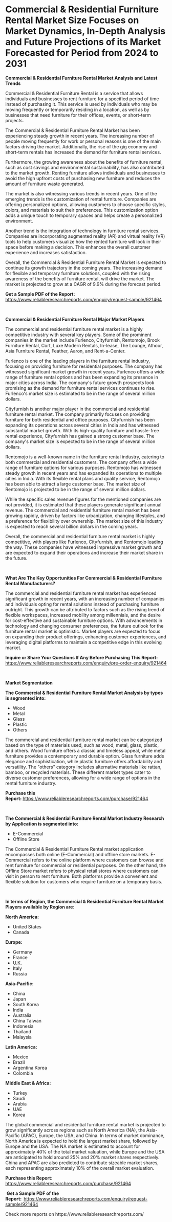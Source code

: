 <p><h1>Commercial & Residential Furniture Rental Market Size Focuses on Market Dynamics, In-Depth Analysis and Future Projections of its Market Forecasted for Period from 2024 to 2031</h1></p><p><strong>Commercial & Residential Furniture Rental Market Analysis and Latest Trends</strong></p>
<p><p>Commercial & Residential Furniture Rental is a service that allows individuals and businesses to rent furniture for a specified period of time instead of purchasing it. This service is used by individuals who may be moving frequently or temporarily residing in a location, as well as by businesses that need furniture for their offices, events, or short-term projects.</p><p>The Commercial & Residential Furniture Rental Market has been experiencing steady growth in recent years. The increasing number of people moving frequently for work or personal reasons is one of the main factors driving the market. Additionally, the rise of the gig economy and short-term rentals has increased the demand for furniture rental services.</p><p>Furthermore, the growing awareness about the benefits of furniture rental, such as cost savings and environmental sustainability, has also contributed to the market growth. Renting furniture allows individuals and businesses to avoid the high upfront costs of purchasing new furniture and reduces the amount of furniture waste generated.</p><p>The market is also witnessing various trends in recent years. One of the emerging trends is the customization of rental furniture. Companies are offering personalized options, allowing customers to choose specific styles, colors, and materials to suit their preferences. This customization option adds a unique touch to temporary spaces and helps create a personalized environment.</p><p>Another trend is the integration of technology in furniture rental services. Companies are incorporating augmented reality (AR) and virtual reality (VR) tools to help customers visualize how the rented furniture will look in their space before making a decision. This enhances the overall customer experience and increases satisfaction.</p><p>Overall, the Commercial & Residential Furniture Rental Market is expected to continue its growth trajectory in the coming years. The increasing demand for flexible and temporary furniture solutions, coupled with the rising awareness of the benefits of furniture rental, will drive the market. The market is projected to grow at a CAGR of 9.9% during the forecast period.</p></p>
<p><strong>Get a Sample PDF of the Report:&nbsp;</strong> <a href="https://www.reliableresearchreports.com/enquiry/request-sample/921464">https://www.reliableresearchreports.com/enquiry/request-sample/921464</a></p>
<p>&nbsp;</p>
<p><strong>Commercial & Residential Furniture Rental Major Market Players</strong></p>
<p><p>The commercial and residential furniture rental market is a highly competitive industry with several key players. Some of the prominent companies in the market include Furlenco, Cityfurnish, Rentomojo, Brook Furniture Rental, Cort, Luxe Modern Rentals, In-lease, The Lounge, Athoor, Asia Furniture Rental, Feather, Aaron, and Rent-a-Center.</p><p>Furlenco is one of the leading players in the furniture rental industry, focusing on providing furniture for residential purposes. The company has witnessed significant market growth in recent years. Furlenco offers a wide range of furniture rental options and has been expanding its presence in major cities across India. The company's future growth prospects look promising as the demand for furniture rental services continues to rise. Furlenco's market size is estimated to be in the range of several million dollars.</p><p>Cityfurnish is another major player in the commercial and residential furniture rental market. The company primarily focuses on providing furniture for both residential and office purposes. Cityfurnish has been expanding its operations across several cities in India and has witnessed substantial market growth. With its high-quality furniture and hassle-free rental experience, Cityfurnish has gained a strong customer base. The company's market size is expected to be in the range of several million dollars.</p><p>Rentomojo is a well-known name in the furniture rental industry, catering to both commercial and residential customers. The company offers a wide range of furniture options for various purposes. Rentomojo has witnessed steady growth in recent years and has expanded its operations to multiple cities in India. With its flexible rental plans and quality service, Rentomojo has been able to attract a large customer base. The market size of Rentomojo is projected to be in the range of several million dollars.</p><p>While the specific sales revenue figures for the mentioned companies are not provided, it is estimated that these players generate significant annual revenue. The commercial and residential furniture rental market has been growing rapidly, driven by factors like urbanization, changing lifestyles, and a preference for flexibility over ownership. The market size of this industry is expected to reach several billion dollars in the coming years.</p><p>Overall, the commercial and residential furniture rental market is highly competitive, with players like Furlenco, Cityfurnish, and Rentomojo leading the way. These companies have witnessed impressive market growth and are expected to expand their operations and increase their market share in the future.</p></p>
<p>&nbsp;</p>
<p><strong>What Are The Key Opportunities For Commercial & Residential Furniture Rental Manufacturers?</strong></p>
<p><p>The commercial and residential furniture rental market has experienced significant growth in recent years, with an increasing number of companies and individuals opting for rental solutions instead of purchasing furniture outright. This growth can be attributed to factors such as the rising trend of flexible workspaces, increased mobility among millennials, and the desire for cost-effective and sustainable furniture options. With advancements in technology and changing consumer preferences, the future outlook for the furniture rental market is optimistic. Market players are expected to focus on expanding their product offerings, enhancing customer experiences, and leveraging digital platforms to maintain a competitive edge in this evolving market.</p></p>
<p><strong>Inquire or Share Your Questions If Any Before Purchasing This Report:</strong> <a href="https://www.reliableresearchreports.com/enquiry/pre-order-enquiry/921464">https://www.reliableresearchreports.com/enquiry/pre-order-enquiry/921464</a></p>
<p>&nbsp;</p>
<p><strong>Market Segmentation</strong></p>
<p><strong>The Commercial & Residential Furniture Rental Market Analysis by types is segmented into:</strong></p>
<p><ul><li>Wood</li><li>Metal</li><li>Glass</li><li>Plastic</li><li>Others</li></ul></p>
<p><p>The commercial and residential furniture rental market can be categorized based on the type of materials used, such as wood, metal, glass, plastic, and others. Wood furniture offers a classic and timeless appeal, while metal furniture provides a contemporary and durable option. Glass furniture adds elegance and sophistication, while plastic furniture offers affordability and versatility. The "others" category includes alternative materials like rattan, bamboo, or recycled materials. These different market types cater to diverse customer preferences, allowing for a wide range of options in the rental furniture industry.</p></p>
<p><strong>Purchase this Report:&nbsp;</strong><a href="https://www.reliableresearchreports.com/purchase/921464">https://www.reliableresearchreports.com/purchase/921464</a></p>
<p>&nbsp;</p>
<p><strong>The Commercial & Residential Furniture Rental Market Industry Research by Application is segmented into:</strong></p>
<p><ul><li>E-Commercial</li><li>Offline Store</li></ul></p>
<p><p>The Commercial & Residential Furniture Rental market application encompasses both online (E-Commercial) and offline store markets. E-Commercial refers to the online platform where customers can browse and rent furniture for commercial or residential purposes. On the other hand, the Offline Store market refers to physical retail stores where customers can visit in person to rent furniture. Both platforms provide a convenient and flexible solution for customers who require furniture on a temporary basis.</p></p>
<p>&nbsp;</p>
<p><strong>In terms of Region, the Commercial & Residential Furniture Rental Market Players available by Region are:</strong></p>
<p>
    <p> <strong> North America: </strong>
        <ul>
            <li>United States</li>
            <li>Canada</li>
        </ul>
        </p> 
    <p> <strong> Europe: </strong>
        <ul>
            <li>Germany</li>
            <li>France</li>
            <li>U.K.</li>
            <li>Italy</li>
            <li>Russia</li>
        </ul>
        </p> 
    <p> <strong> Asia-Pacific: </strong>
        <ul>
            <li>China</li>
            <li>Japan</li>
            <li>South Korea</li>
            <li>India</li>
            <li>Australia</li>
            <li>China Taiwan</li>
            <li>Indonesia</li>
            <li>Thailand</li>
            <li>Malaysia</li>
        </ul>
        </p> 
    <p> <strong> Latin America: </strong>
        <ul>
            <li>Mexico</li>
            <li>Brazil</li>
            <li>Argentina Korea</li>
            <li>Colombia</li>
        </ul>
        </p> 
    <p> <strong> Middle East & Africa: </strong>
        <ul>
            <li>Turkey</li>
            <li>Saudi</li>
            <li>Arabia</li>
            <li>UAE</li>
            <li>Korea</li>
        </ul>
    </p>
    </p>
<p><p>The global commercial and residential furniture rental market is projected to grow significantly across regions such as North America (NA), the Asia-Pacific (APAC), Europe, the USA, and China. In terms of market dominance, North America is expected to hold the largest market share, followed by Europe and the USA. The NA market is estimated to account for approximately 40% of the total market valuation, while Europe and the USA are anticipated to hold around 25% and 20% market shares respectively. China and APAC are also predicted to contribute sizeable market shares, each representing approximately 10% of the overall market evaluation.</p></p>
<p><strong>Purchase this Report: </strong><a href="https://www.reliableresearchreports.com/purchase/921464">https://www.reliableresearchreports.com/purchase/921464</a></p>
<p>&nbsp;<strong>Get a Sample PDF of the Report:&nbsp;&nbsp;</strong><a href="https://www.reliableresearchreports.com/enquiry/request-sample/921464">https://www.reliableresearchreports.com/enquiry/request-sample/921464</a></p>
<p><strong></strong></p>
<p>Check more reports on https://www.reliableresearchreports.com/</p>
